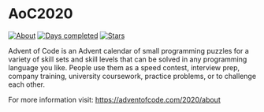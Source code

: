 # AoC2020
[![About](https://img.shields.io/badge/Advent%20of%20Code-2020-brightgreen)](https://adventofcode.com/2020/about)
[![Days completed](https://img.shields.io/badge/Days%20completed-10-blue)](https://github.com/rxt30/AoC2020)
[![Stars](https://img.shields.io/badge/Stars%20⭐-20-yellow)]()

Advent of Code is an Advent calendar of small programming puzzles for a variety of skill sets and skill levels that can be solved in any programming language you like. People use them as a speed contest, interview prep, company training, university coursework, practice problems, or to challenge each other.

For more information visit: https://adventofcode.com/2020/about
